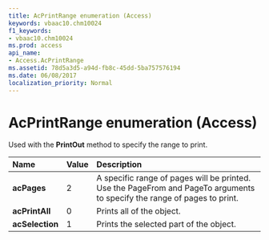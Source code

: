 ```yaml
---
title: AcPrintRange enumeration (Access)
keywords: vbaac10.chm10024
f1_keywords:
- vbaac10.chm10024
ms.prod: access
api_name:
- Access.AcPrintRange
ms.assetid: 78d5a3d5-a94d-fb8c-45dd-5ba757576194
ms.date: 06/08/2017
localization_priority: Normal
---
```



# AcPrintRange enumeration (Access)

Used with the  **PrintOut** method to specify the range to print.



|Name|Value|Description|
|:-----|:-----|:-----|
|**acPages**|2|A specific range of pages will be printed. Use the PageFrom and PageTo arguments to specify the range of pages to print.|
|**acPrintAll**|0|Prints all of the object.|
|**acSelection**|1|Prints the selected part of the object.|

